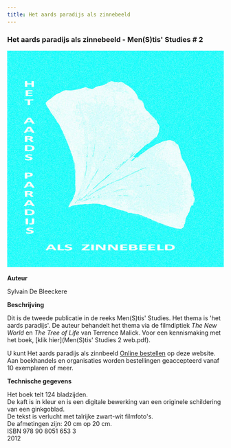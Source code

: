 ```yaml
---
title: Het aards paradijs als zinnebeeld
---
```


### Het aards paradijs als zinnebeeld - Men(S)tis' Studies # 2

![AP titelpaginal](./AP%20titepaginal.jpg)

**Auteur**

Sylvain De Bleeckere

**Beschrijving**

Dit is de tweede publicatie in de reeks Men(S)tis' Studies. Het thema is 'het aards paradijs'. De auteur behandelt het thema via de filmdiptiek _The New World_ en _The Tree of Life_ van Terrence Malick. Voor een kennismaking met het boek, [klik hier](Men(S)tis' Studies 2 web.pdf).

U kunt Het aards paradijs als zinnbeeld [Online bestellen](/uitgeverij/shop.html) op deze website. Aan boekhandels en organisaties worden bestellingen geaccepteerd vanaf 10 exemplaren of meer.

**Technische gegevens**

Het boek telt 124 bladzijden.  
De kaft is in kleur en is een digitale bewerking van een originele schildering van een ginkgoblad.  
De tekst is verlucht met talrijke zwart-wit filmfoto's.  
De afmetingen zijn: 20 cm op 20 cm.  
ISBN 978 90 8051 653 3  
2012
